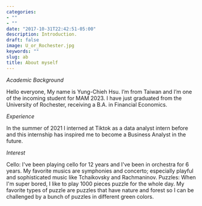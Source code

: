 ```yaml
---
categories:
- ""
- ""
date: "2017-10-31T22:42:51-05:00"
description: Introduction.
draft: false
image: U_or_Rochester.jpg
keywords: ""
slug: ab
title: About myself
---
```

*Academic Background*


Hello everyone, My name is Yung-Chieh Hsu. I’m from Taiwan and I’m one of the incoming student for MAM 2023. I have just graduated from the University of Rochester, receiving a B.A. in Financial Economics.    


*Experience*


In the summer of 2021 I interned at Tiktok as a data analyst intern before and this internship has inspired me to become a Business Analyst in the future.  


*Interest*


Cello: I've been playing cello for 12 years and I've been in orchestra for 6 years. My favorite musics are symphonies and concerto; especially playful and sophisticated music like Tchaikovsky and Rachmaninov. 
Puzzles: When I'm super bored, I like to play 1000 pieces puzzle for the whole day. My favorite types of puzzle are puzzles that have nature and forest so I can be challenged by a bunch of puzzles in different green colors. 